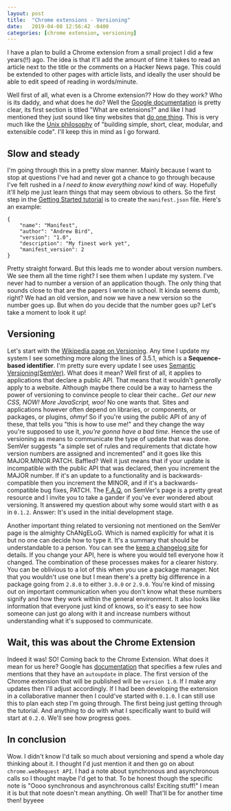 ```yaml
---
layout: post
title:  "Chrome extensions - Versioning"
date:   2019-04-08 12:56:42 -0400
categories: [chrome extension, versioning]
---
```


I have a plan to build a Chrome extension from a small project I did a few
years(!!) ago. The idea is that it'll add the amount of time it takes to read
an article next to the title or the comments on a Hacker News page. This could
be extended to other pages with article lists, and ideally the user should be
able to edit speed of reading in words/minute.

Well first of all, what even is a Chrome extension?? How do they work? Who is
its daddy, and what does he do? Well the [Google documentation][google-doc] is
pretty clear, its first section is titled "What are extensions?" and like I had
mentioned they just sound like tiny websites that [do one
thing][google-single-purpose]. This is very much like the [Unix
philosophy][wiki-unix-philo] of "building simple, short, clear, modular, and
extensible code". I'll keep this in mind as I go forward.

## Slow and steady

I'm going through this in a pretty slow manner. Mainly because I want to stop at
questions I've had and never got a chance to go through because I've felt rushed
in a *I need to know everything now!* kind of way. Hopefully it'll help me just
learn things that may seem obvious to others. So the first step in the [Getting
Started tutorial][google-get-started] is to create the `manifest.json` file.
Here's an example:

```
{
    "name": "Manifest",
    "author": "Andrew Bird",
    "version": "1.0",
    "description": "My finest work yet",
    "manifest_version": 2
}
```

Pretty straight forward. But this leads me to wonder about version numbers. We
see them all the time right? I see them when I update my system. I've never had
to number a version of an application though. The only thing that sounds close
to that are the papers I wrote in school. It kinda seems dumb, right? We had an
old version, and now we have a new version so the number goes up. But when do
you decide that the number goes up? Let's take a moment to look it up!

## Versioning

Let's start with the [Wikipedia page on Versioning][wiki-versioning]. Any time I
update my system I see something more along the lines of 3.5.1, which is a
**Sequence-based identifier**. I'm pretty sure every update I see uses [Semantic
Versioning(SemVer)][SemVer]. What does it mean? Well first of all, it applies
to applications that declare a public API. That means that it wouldn't
*generally* apply to a website. Although maybe there could be a way to harness
the power of versioning to convince people to clear their cache.. *Get our new
CSS, NOW! More JavaScript, woo!* No one wants that. Sites and applications
however often depend on libraries, or components, or packages, or plugins,
*ohmy!* So if you're using the public API of any of these, that tells you "this
is how to use me!" and they change the way you're supposed to use it, *you're
gonna have a bad time*. Hence the use of versioning as means to communicate the
type of update that was done. SemVer suggests "a simple set of rules and
requirements that dictate how version numbers are assigned and incremented" and
it goes like this MAJOR.MINOR.PATCH. Baffled? Well it just means that if your
update is incompatible with the public API that was declared, then you increment
the MAJOR number. If it's an update to a functionality and is
backwards-compatible then you increment the MINOR, and if it's a
backwards-compatible bug fixes, PATCH.  The [F.A.Q.][SemVer-faq] on SemVer's
page is a pretty great resource and I invite you to take a gander if you've ever
wondered about versioning. It answered my question about why some would start
with `0` as in `0.1.2`. Answer: It's used in the initial development stage.

Another important thing related to versioning not mentioned on the SemVer page
is the almighty ChANgELoG. Which is named explicitly for what it is but no one
can decide how to type it. It's a summary that should be understandable to a
person. You can see the [keep a changelog site][changelog] for details. If you
change your API, here is where you would tell everyone how it changed. The
combination of these processes makes for a clearer history. You can be oblivious
to a lot of this when you use a package manager. Not that you wouldn't use one
but I mean there's a pretty big difference in a package going from `2.8.0` to
either `3.0.0` or `2.9.0`. You're kind of missing out on important communication
when you don't know what these numbers signify and how they work within the
general environment. It also looks like information that everyone just kind of
knows, so it's easy to see how someone can just go along with it and increase
numbers without understanding what it's supposed to communicate. 

## Wait, this was about the Chrome Extension

Indeed it was! SO! Coming back to the Chrome Extension. What does it mean for us
here? Google has [documentation][google-version] that specifies a few rules and
mentions that they have an `autoupdate` in place. The first version of the
Chrome extension that will be published will be `version 1.0`. If I make any
updates then I'll adjust accordingly. If I had been developing the extension in
a collaborative manner then I could've started with `0.1.0`. I can still use
this to plan each step I'm going through. The first being just getting through
the tutorial. And anything to do with what I specifically want to build will
start at `0.2.0`. We'll see how progress goes.

## In conclusion

Wow. I didn't know I'd talk so much about versioning and spend a whole day
thinking about it. I thought I'd just mention it and then go on about
`chrome.webRequest API`. I had a note about synchronous and asynchronous calls
so I thought maybe I'd get to that. To be honest though the specific note is
"Oooo synchronous and asynchronous calls! Exciting stuff!" I mean it is but that
note doesn't mean anything. Oh well! That'll be for another time then! byyeee

[google-doc]: https://developer.chrome.com/extensions
[google-single-purpose]: https://developer.chrome.com/extensions/single_purpose
[wiki-unix-philo]: https://en.wikipedia.org/wiki/Unix_philosophy
[google-get-started]: https://developer.chrome.com/extensions/getstarted
[wiki-versioning]: https://en.wikipedia.org/wiki/Software_versioning
[SemVer]: https://semver.org/
[SemVer-faq]: https://semver.org/#faq
[changelog]: https://keepachangelog.com/en/1.0.0/
[google-version]: https://developer.chrome.com/extensions/manifest/version

